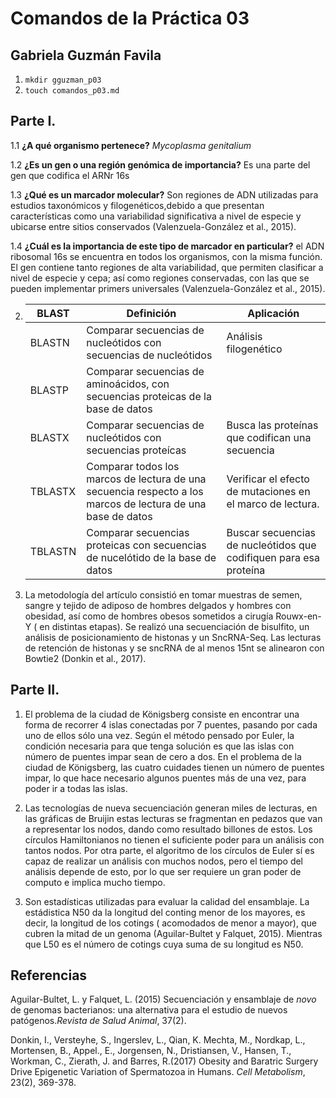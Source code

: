 # Comandos de la Práctica 03
## Gabriela Guzmán Favila

01. ``mkdir gguzman_p03``
02. ``touch comandos_p03.md``

## Parte I.

 1.1 **¿A qué organismo pertenece?** *Mycoplasma genitalium*
 
 1.2 **¿Es un gen o una región genómica de importancia?** Es una parte del gen que codifica el ARNr 16s
 
 1.3 **¿Qué es un marcador molecular?** Son regiones de ADN utilizadas para estudios taxonómicos y filogenéticos,debido a que presentan 
 características como una variabilidad significativa a nivel de especie y ubicarse entre sitios conservados (Valenzuela-González et al., 2015).
 
 1.4 **¿Cuál es la importancia de este tipo de marcador en particular?** el ADN ribosomal 16s se encuentra en todos los organismos, con 
 la misma función. El gen contiene tanto regiones de alta variabilidad, que permiten clasificar a nivel de especie y cepa; así como 
 regiones conservadas, con las que se pueden implementar primers universales (Valenzuela-González et al., 2015).

02. | BLAST | Definición | Aplicación |
    | -- | -- | -- |
    | BLASTN | Comparar secuencias de nucleótidos con secuencias de nucleótidos | Análisis filogenético |
    | BLASTP| Comparar secuencias de aminoácidos, con secuencias proteicas de la base de datos |  |
    | BLASTX | Comparar secuencias de nucleótidos con secuencias proteícas | Busca las proteínas que codifican una secuencia  |
    | TBLASTX| Comparar todos los marcos de lectura de una secuencia respecto a los marcos de lectura de una base de datos | Verificar el efecto de mutaciones en el marco de lectura. |
    | TBLASTN | Comparar secuencias proteicas con secuencias de nucelótido de la base de datos | Buscar secuencias de nucleótidos que codifiquen para esa proteína |

03. La metodología del artículo consistió en tomar muestras de semen, sangre y tejido de adiposo de hombres delgados y hombres con obesidad, 
así como de hombres obesos sometidos a cirugía Rouwx-en-Y ( en distintas etapas). Se realizó una secuenciación de bisulfito, un análisis de 
posicionamiento de histonas y un SncRNA-Seq. Las lecturas de retención de histonas y se sncRNA de al menos 15nt se alinearon con Bowtie2 (Donkin et al., 2017).

## Parte II.

01. El problema de la ciudad de Königsberg consiste en encontrar una forma de recorrer 4 islas conectadas por 7 puentes, pasando por cada uno
de ellos sólo una vez. Según el método pensado por Euler, la condición necesaria para que tenga solución es que las islas con número de puentes 
impar sean de cero a dos. En el problema de la ciudad de Königsberg, las cuatro cuidades tienen un número de puentes impar, lo que hace necesario 
algunos puentes más de una vez, para poder ir a todas las islas.

02. Las tecnologías de nueva secuenciación generan miles de lecturas, en las gráficas de Bruijin estas lecturas se fragmentan en pedazos que van 
a representar los nodos, dando como resultado billones de estos. Los círculos Hamiltonianos no tienen el suficiente poder para un análisis con tantos
nodos. Por otra parte, el algoritmo de los círculos de Euler sí es capaz de realizar un análisis con muchos nodos, pero el tiempo del análisis depende 
de esto, por lo que ser requiere un gran poder de computo e implica mucho tiempo. 

03. Son estadísticas utilizadas para evaluar la calidad del ensamblaje. La estádistica N50 da la longitud del conting menor de los mayores, es decir, 
la longitud de los cotings ( acomodados de menor a mayor), que cubren la mitad de un genoma (Aguilar-Bultet y Falquet, 2015). Mientras que L50 es el 
número de cotings cuya suma de su longitud es N50. 


## Referencias 

Aguilar-Bultet, L. y Falquet, L. (2015) Secuenciación y ensamblaje de *novo* de genomas bacterianos: una alternativa para el estudio de nuevos patógenos.*Revista de Salud Animal*, 37(2). 

Donkin, I., Versteyhe, S., Ingerslev, L., Qian, K. Mechta, M., Nordkap, L., Mortensen, B., Appel., E., Jorgensen, N., Dristiansen, V., Hansen, T., Workman, C., Zierath, J. and Barres, R.(2017) Obesity and Baratric Surgery Drive Epigenetic Variation of Spermatozoa in Humans. *Cell Metabolism*, 23(2), 369-378.
